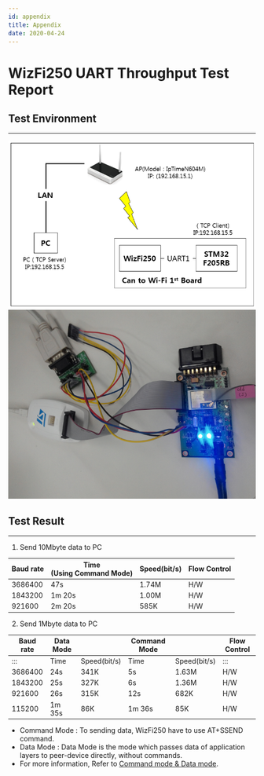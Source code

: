 ```yaml
---
id: appendix
title: Appendix
date: 2020-04-24
---
```


# WizFi250 UART Throughput Test Report

## Test Environment

-----

  
![](/img/products/wizfi250/wizfi250pg/appendix/uart_throughput_1.png)  
![](/img/products/wizfi250/wizfi250pg/appendix/uart_throughput_2.png)  

## Test Result

-----

 1. Send 10Mbyte data to PC 

<table>
<thead>
<tr class="header">
<th>Baud rate</th>
<th>Time<br />
(Using Command Mode)</th>
<th>Speed(bit/s)</th>
<th>Flow Control</th>
</tr>
</thead>
<tbody>
<tr class="odd">
<td>3686400</td>
<td>47s</td>
<td>1.74M</td>
<td>H/W</td>
</tr>
<tr class="even">
<td>1843200</td>
<td>1m 20s</td>
<td>1.00M</td>
<td>H/W</td>
</tr>
<tr class="odd">
<td>921600</td>
<td>2m 20s</td>
<td>585K</td>
<td>H/W</td>
</tr>
</tbody>
</table>

2. Send 1Mbyte data to PC 

| Baud rate | Data Mode |              | Command Mode |              | Flow Control |
| --------- | --------- | ------------ | ------------ | ------------ | ------------ |
| :::       | Time      | Speed(bit/s) | Time         | Speed(bit/s) | :::          |
| 3686400   | 24s       | 341K         | 5s           | 1.63M        | H/W          |
| 1843200   | 25s       | 327K         | 6s           | 1.36M        | H/W          |
| 921600    | 26s       | 315K         | 12s          | 682K         | H/W          |
| 115200    | 1m 35s    | 86K          | 1m 36s       | 85K          | H/W          |



  - Command Mode : To sending data, WizFi250 have to use AT+SSEND
    command.
  - Data Mode : Data Mode is the mode which passes data of application
    layers to peer-device directly, without commands.
  - For more information, Refer to [Command mode & Data
    mode](/products/wizfi250/wizfi250pg/at_command_set-cmd_data_mode).
